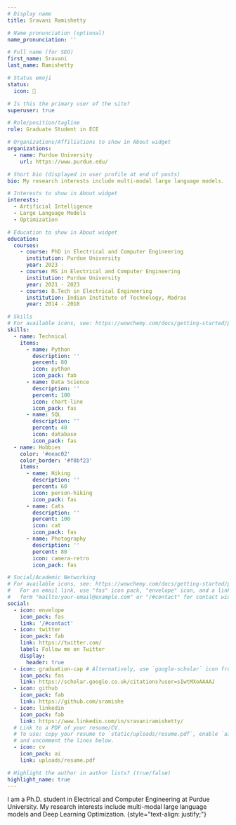 ```yaml
---
# Display name
title: Sravani Ramishetty

# Name pronunciation (optional)
name_pronunciation: ''

# Full name (for SEO)
first_name: Sravani
last_name: Ramishetty

# Status emoji
status:
  icon: 📓

# Is this the primary user of the site?
superuser: true

# Role/position/tagline
role: Graduate Student in ECE

# Organizations/Affiliations to show in About widget
organizations:
  - name: Purdue University
    url: https://www.purdue.edu/

# Short bio (displayed in user profile at end of posts)
bio: My research interests include multi-modal large language models.

# Interests to show in About widget
interests:
  - Artificial Intelligence
  - Large Language Models
  - Optimization

# Education to show in About widget
education:
  courses:
    - course: PhD in Electrical and Computer Engineering
      institution: Purdue University
      year: 2023 -
    - course: MS in Electrical and Computer Engineering
      institution: Purdue University
      year: 2021 - 2023
    - course: B.Tech in Electrical Engineering
      institution: Indian Institute of Technology, Madras
      year: 2014 - 2018

# Skills
# For available icons, see: https://wowchemy.com/docs/getting-started/page-builder/#icons
skills:
  - name: Technical
    items:
      - name: Python
        description: ''
        percent: 80
        icon: python
        icon_pack: fab
      - name: Data Science
        description: ''
        percent: 100
        icon: chart-line
        icon_pack: fas
      - name: SQL
        description: ''
        percent: 40
        icon: database
        icon_pack: fas
  - name: Hobbies
    color: '#eeac02'
    color_border: '#f0bf23'
    items:
      - name: Hiking
        description: ''
        percent: 60
        icon: person-hiking
        icon_pack: fas
      - name: Cats
        description: ''
        percent: 100
        icon: cat
        icon_pack: fas
      - name: Photography
        description: ''
        percent: 80
        icon: camera-retro
        icon_pack: fas

# Social/Academic Networking
# For available icons, see: https://wowchemy.com/docs/getting-started/page-builder/#icons
#   For an email link, use "fas" icon pack, "envelope" icon, and a link in the
#   form "mailto:your-email@example.com" or "/#contact" for contact widget.
social:
  - icon: envelope
    icon_pack: fas
    link: '/#contact'
  - icon: twitter
    icon_pack: fab
    link: https://twitter.com/
    label: Follow me on Twitter
    display:
      header: true
  - icon: graduation-cap # Alternatively, use `google-scholar` icon from `ai` icon pack
    icon_pack: fas
    link: https://scholar.google.co.uk/citations?user=sIwtMXoAAAAJ
  - icon: github
    icon_pack: fab
    link: https://github.com/sramishe
  - icon: linkedin
    icon_pack: fab
    link: https://www.linkedin.com/in/sravaniramishetty/
  # Link to a PDF of your resume/CV.
  # To use: copy your resume to `static/uploads/resume.pdf`, enable `ai` icons in `params.yaml`,
  # and uncomment the lines below.
  - icon: cv
    icon_pack: ai
    link: uploads/resume.pdf

# Highlight the author in author lists? (true/false)
highlight_name: true
---
```


I am a Ph.D. student in Electrical and Computer Engineering at Purdue University. My research interests include multi-modal large language models and Deep Learning Optimization.
{style="text-align: justify;"}
